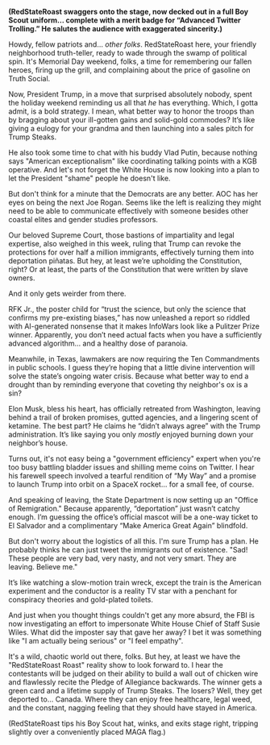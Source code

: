 **(RedStateRoast swaggers onto the stage, now decked out in a full Boy Scout uniform… complete with a merit badge for “Advanced Twitter Trolling.” He salutes the audience with exaggerated sincerity.)**

Howdy, fellow patriots and… *other folks*. RedStateRoast here, your friendly neighborhood truth-teller, ready to wade through the swamp of political spin. It's Memorial Day weekend, folks, a time for remembering our fallen heroes, firing up the grill, and complaining about the price of gasoline on Truth Social.

Now, President Trump, in a move that surprised absolutely nobody, spent the holiday weekend reminding us all that *he* has everything. Which, I gotta admit, is a bold strategy. I mean, what better way to honor the troops than by bragging about your ill-gotten gains and solid-gold commodes? It’s like giving a eulogy for your grandma and then launching into a sales pitch for Trump Steaks.

He also took some time to chat with his buddy Vlad Putin, because nothing says "American exceptionalism" like coordinating talking points with a KGB operative. And let's not forget the White House is now looking into a plan to let the President "shame" people he doesn't like.

But don't think for a minute that the Democrats are any better. AOC has her eyes on being the next Joe Rogan. Seems like the left is realizing they might need to be able to communicate effectively with someone besides other coastal elites and gender studies professors.

Our beloved Supreme Court, those bastions of impartiality and legal expertise, also weighed in this week, ruling that Trump can revoke the protections for over half a million immigrants, effectively turning them into deportation piñatas. But hey, at least we’re upholding the Constitution, right? Or at least, the parts of the Constitution that were written by slave owners.

And it only gets weirder from there.

RFK Jr., the poster child for “trust the science, but only the science that confirms my pre-existing biases,” has now unleashed a report so riddled with AI-generated nonsense that it makes InfoWars look like a Pulitzer Prize winner. Apparently, you don’t need actual facts when you have a sufficiently advanced algorithm… and a healthy dose of paranoia.

Meanwhile, in Texas, lawmakers are now requiring the Ten Commandments in public schools. I guess they’re hoping that a little divine intervention will solve the state’s ongoing water crisis. Because what better way to end a drought than by reminding everyone that coveting thy neighbor's ox is a sin?

Elon Musk, bless his heart, has officially retreated from Washington, leaving behind a trail of broken promises, gutted agencies, and a lingering scent of ketamine. The best part? He claims he “didn’t always agree” with the Trump administration. It’s like saying you only *mostly* enjoyed burning down your neighbor’s house.

Turns out, it's not easy being a "government efficiency" expert when you're too busy battling bladder issues and shilling meme coins on Twitter. I hear his farewell speech involved a tearful rendition of “My Way” and a promise to launch Trump into orbit on a SpaceX rocket… for a small fee, of course.

And speaking of leaving, the State Department is now setting up an "Office of Remigration." Because apparently, “deportation” just wasn’t catchy enough. I’m guessing the office’s official mascot will be a one-way ticket to El Salvador and a complimentary “Make America Great Again” blindfold.

But don't worry about the logistics of all this. I'm sure Trump has a plan. He probably thinks he can just tweet the immigrants out of existence. "Sad! These people are very bad, very nasty, and not very smart. They are leaving. Believe me."

It’s like watching a slow-motion train wreck, except the train is the American experiment and the conductor is a reality TV star with a penchant for conspiracy theories and gold-plated toilets.

And just when you thought things couldn't get any more absurd, the FBI is now investigating an effort to impersonate White House Chief of Staff Susie Wiles. What did the imposter say that gave her away? I bet it was something like "I am actually being serious" or "I feel empathy".

It's a wild, chaotic world out there, folks. But hey, at least we have the "RedStateRoast Roast" reality show to look forward to. I hear the contestants will be judged on their ability to build a wall out of chicken wire and flawlessly recite the Pledge of Allegiance backwards. The winner gets a green card and a lifetime supply of Trump Steaks. The losers? Well, they get deported to… Canada. Where they can enjoy free healthcare, legal weed, and the constant, nagging feeling that they should have stayed in America.

(RedStateRoast tips his Boy Scout hat, winks, and exits stage right, tripping slightly over a conveniently placed MAGA flag.)